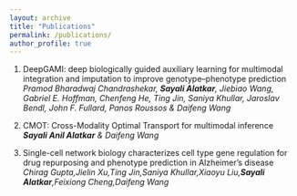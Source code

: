 ```yaml
---
layout: archive
title: "Publications"
permalink: /publications/
author_profile: true
---
```

 1. DeepGAMI: deep biologically guided auxiliary learning for multimodal integration and imputation to improve genotype–phenotype prediction
*Pramod Bharadwaj Chandrashekar, **Sayali Alatkar**, Jiebiao Wang, Gabriel E. Hoffman, Chenfeng He, Ting Jin, Saniya Khullar, Jaroslav Bendl, John F. Fullard, Panos Roussos & Daifeng Wang*

 2. CMOT: Cross-Modality Optimal Transport for multimodal inference
***Sayali Anil Alatkar** & Daifeng Wang*

 3. Single-cell network biology characterizes cell type gene regulation for drug repurposing and phenotype prediction in Alzheimer’s disease
*Chirag Gupta,Jielin Xu,Ting Jin,Saniya Khullar,Xiaoyu Liu,**Sayali Alatkar**,Feixiong Cheng,Daifeng Wang*


<!-- 
{% if site.author.googlescholar %}
  <div class="wordwrap">You can also find my articles on <a href="{{site.author.googlescholar}}">my Google Scholar profile</a>.</div>
{% endif %}

{% include base_path %}

{% for post in site.publications reversed %}
  {% include archive-single.html %}
{% endfor %}
… -->
